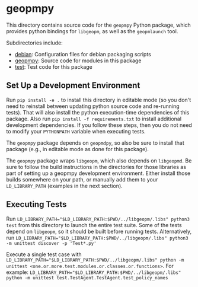 geopmpy
========
This directory contains source code for the `geopmpy` Python package, which
provides python bindings for `libgeopm`, as well as the `geopmlaunch` tool.

Subdirectories include:

* [debian](debian): Configuration files for debian packaging scripts
* [geopmpy](geopmpy): Source code for modules in this package
* [test](test): Test code for this package

Set Up a Development Environment
--------------------------------
Run `pip install -e .` to install this directory in editable mode (so you don't need to reinstall between updating python source code and re-running tests). That will also install the python execution-time dependencies of this package. Also run `pip install -f requirements.txt` to install additional development dependencies. If you follow these steps, then you do not need to modify your `PYTHONPATH` variable when executing tests.

The `geopmpy` package depends on `geopmdpy`, so also be sure to install that package (e.g., in editable mode as done for this package).

The `geopmpy` package wraps `libgeopm`, which also depends on `libgeopmd`. Be sure to follow the build instructions in the directories for those libraries as part of setting up a geopmpy development environment. Either install those builds somewhere on your path, or manually add them to your `LD_LIBRARY_PATH` (examples in the next section).

Executing Tests
---------------
Run `LD_LIBRARY_PATH="$LD_LIBRARY_PATH:$PWD/../libgeopm/.libs" python3 test` from this directory to launch the entire test suite. Some of the tests depend on `libgeopm`, so it should be built before running tests.
Alternatively, run `LD_LIBRARY_PATH="$LD_LIBRARY_PATH:$PWD/../libgeopm/.libs" python3 -m unittest discover -p 'Test*.py'`

Execute a single test case with `LD_LIBRARY_PATH="$LD_LIBRARY_PATH:$PWD/../libgeopm/.libs" python -m unittest <one.or.more.test.modules.or.classes.or.functions>`. For example:
`LD_LIBRARY_PATH="$LD_LIBRARY_PATH:$PWD/../libgeopm/.libs" python -m unittest test.TestAgent.TestAgent.test_policy_names`
